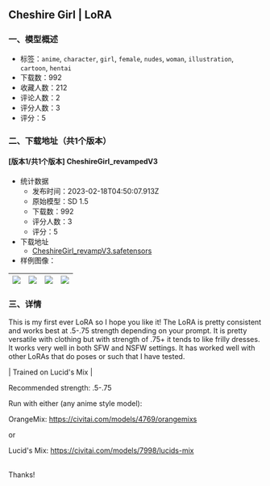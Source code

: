 ## Cheshire Girl | LoRA
### 一、模型概述

- 标签：`anime`, `character`, `girl`, `female`, `nudes`, `woman`, `illustration`, `cartoon`, `hentai`
- 下载数：992
- 收藏人数：212
- 评论人数：2
- 评分人数：3
- 评分：5

### 二、下载地址（共1个版本）

#### [版本1/共1个版本] CheshireGirl_revampedV3

- 统计数据
  - 发布时间：2023-02-18T04:50:07.913Z
  - 原始模型：SD 1.5
  - 下载数：992
  - 评分人数：3
  - 评分：5
- 下载地址
  - [CheshireGirl_revampV3.safetensors](https://civitai.com/api/download/models/11948)
- 样例图像：

| <img src="https://image.civitai.com/xG1nkqKTMzGDvpLrqFT7WA/a9b0347e-28ab-45d5-34cb-0b7d0907c800/width=450/114238.jpeg" /> | <img src="https://image.civitai.com/xG1nkqKTMzGDvpLrqFT7WA/0f0b950e-f7dd-4f84-79c6-f086da0cc400/width=450/114237.jpeg" /> | <img src="https://image.civitai.com/xG1nkqKTMzGDvpLrqFT7WA/43eaa105-6e19-4996-abd2-500029266400/width=450/114236.jpeg" /> | <img src="https://image.civitai.com/xG1nkqKTMzGDvpLrqFT7WA/9517426b-3c75-4e69-614c-bb6e58c49700/width=450/114235.jpeg" /> |
| ---- | ---- | ---- | ---- |


### 三、详情
<p>This is my first ever LoRA so I hope you like it! The LoRA is pretty consistent and works best at .5-.75 strength depending on your prompt. It is pretty versatile with clothing but with strength of .75+ it tends to like frilly dresses. It works very well in both SFW and NSFW settings. It has worked well with other LoRAs that do poses or such that I have tested.</p><p></p><p>| Trained on Lucid's Mix |</p><p></p><p>Recommended strength: .5-.75</p><p></p><p>Run with either (any anime style model):</p><p>OrangeMix: <a target="_blank" rel="ugc" href="https://civitai.com/models/4769/orangemixs">https://civitai.com/models/4769/orangemixs</a></p><p>or</p><p>Lucid's Mix: <a target="_blank" rel="ugc" href="https://civitai.com/models/7998/lucids-mix">https://civitai.com/models/7998/lucids-mix</a></p><p><br />Thanks!</p>